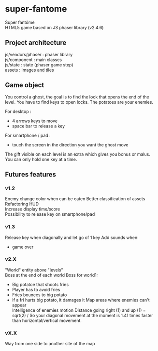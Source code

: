 # super-fantome
Super fantôme  
HTML5 game based on JS phaser library (v2.4.6)

## Project architecture
js/vendors/phaser : phaser library  
js/component : main classes  
js/state : state (phaser game step)  
assets : images and tiles

## Game object
You control a ghost, the goal is to find the lock that opens the end of the level. You have to find keys to open locks.
The potatoes are your enemies.

For desktop :
- 4 arrows keys to move
- space bar to release a key

For smartphone / pad :
- touch the screen in the direction you want the ghost move

The gift visible on each level is an extra which gives you bonus or malus.  
You can only hold one key at a time.

## Futures features
### v1.2
Enemy change color when can be eaten
Better classification of assets  
Refactoring HUD  
Increase display time/score  
Possibility to release key on smartphone/pad  

### v1.3
Release key when diagonally and let go of 1 key
Add sounds when:
- game over

### v2.X
"World" entity above "levels"  
Boss at the end of each world
Boss for world1:
- Big potatoe that shoots fries
- Player has to avoid fries
- Fries bounces to big potato
- If a fri hurts big potato, it damages it 
Map areas where enemies can't appear  
Intelligence of enemies motion
Distance going right (1) and up (1) = sqrt(2)  / So your diagonal movement at the moment is 1.41 times faster than horizontal/vertical movement.

### vX.X
Way from one side to another site of the map
